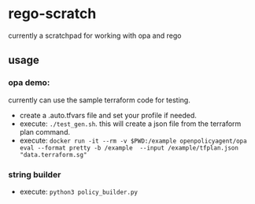 # rego-scratch

currently a scratchpad for working with opa and rego

## usage

### opa demo:

currently can use the sample terraform code for testing.
- create a .auto.tfvars file and set your profile if needed.
- execute: ```./test_gen.sh```.  this will create a json file from the terraform plan command.
- execute: ```docker run -it --rm -v $PWD:/example openpolicyagent/opa eval --format pretty -b /example  --input /example/tfplan.json "data.terraform.sg"```

### string builder 

- execute: ```python3 policy_builder.py```

